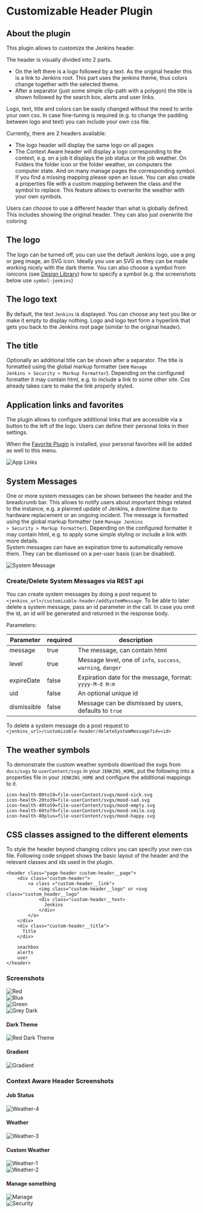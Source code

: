 Customizable Header Plugin
==========

## About the plugin
This plugin allows to customize the Jenkins header.

The header is visually divided into 2 parts. 
- On the left there is a logo followed by a text. As the original header this is a link to Jenkins root. 
This part uses the jenkins theme, thus colors change together with the selected theme.
- After a separator (just some simple clip-path with a polygon) the title is shown followed by the search box, alerts and user links.

Logo, text, title and colors can be easily changed without the need to write your own css.
In case fine-tuning is required (e.g. to change the padding between logo and text) you can include your own css file. 

Currently, there are 2 headers available:
- The logo header will display the same logo on all pages
- The Context Aware header will display a logo corresponding to the context, e.g. on a job it displays 
  the job status or the job weather. On Folders the folder icon or the folder weather, on computers the computer state.
  And on many manage pages the corresponding symbol. If you find a missing mapping please open an issue. You can also
  create a properties file with a custom mapping between the class and the symbol to replace. This feature allows to overwrite
  the weather with your own symbols.

Users can choose to use a different header than what is globally defined.
This includes showing the original header. They can also just overwrite the coloring

## The logo
The logo can be turned off, you can use the default Jenkins logo, use a png or jpeg image, an SVG icon.
Ideally you use an SVG as they can be made working nicely with the dark theme.
You can also choose a symbol from ionicons (see [Design Library](https://weekly.ci.jenkins.io/design-library/Symbols/))
how to specify a symbol (e.g. the screenshots below use `symbol-jenkins`)

## The logo text
By default, the text `Jenkins` is displayed. You can choose any text you like or make it empty to display nothing.
Logo and logo text form a hyperlink that gets you back to the Jenkins root page (similar to the original header).

## The title
Optionally an additional title can be shown after a separator. The title is formatted using the global markup
formatter (see <code>Manage Jenkins > Security > Markup Formatter</code>). Depending on the configured formatter it may
contain html, e.g. to include a link to some other site. Css already takes care to make the link properly styled.

## Application links and favorites
The plugin allows to configure additional links that are accessible via a button to the left of the logo. Users can define their personal
links in their settings.

When the [Favorite Plugin](https://plugins.jenkins.io/favorite) is installed, your personal favorites will
be added as well to this menu.

![App Links](/docs/pics/app-links.png)<br/>

## System Messages
One or more system messages can be shown between the header and the breadcrumb bar. This allows to notify users about important
things related to the instance, e.g. a planned update of Jenkins, a downtime due to hardware replacement or an ongoing
incident. The message is formatted using the global markup formatter (see <code>Manage Jenkins > Security > Markup
Formatter</code>). Depending on the configured formatter it may contain html, e.g. to apply some simple styling or
include a link with more details.<br/>
System messages can have an expiration time to automatically remove them. They can be dismissed on a per-user basis (can be disabled). 

![System Message](/docs/pics/system-message.png)<br/>

### Create/Delete System Messages via REST api
You can create system messages by doing a post request to `<jenkins_url>/customizable-header/addSystemMessage`.
To be able to later delete a system message, pass an id parameter in the call. In case you omit the id, an id will be generated and returned in the response body.

Parameters:

| Parameter    | required | description                                                  |
|--------------|----------|--------------------------------------------------------------|
| message      | true     | The message, can contain html                                |
| level        | true     | Message level, one of `info`, `success`, `warning`, `danger` |
| expireDate   | false    | Expiration date for the message, format: `yyyy-M-d H:m`      |
| uid          | false    | An optional unique id                                        |
| dismissible  | false    | Message can be dismissed by users, defaults to `true`        |

To delete a system message do a post request to `<jenkins_url>/customizable-header/deleteSystemMessage?id=<id>`

## The weather symbols
To demonstrate the custom weather symbols download the svgs from `docs/svgs` to `userContent/svgs` in your
`JENKINS_HOME`, put the following into a properties file in your `JENKINS_HOME` and configure the additional mappings
to it.
```
icon-health-00to19=file-userContent/svgs/mood-sick.svg
icon-health-20to39=file-userContent/svgs/mood-sad.svg
icon-health-40to59=file-userContent/svgs/mood-empty.svg
icon-health-60to79=file-userContent/svgs/mood-smile.svg
icon-health-80plus=file-userContent/svgs/mood-happy.svg
```

## CSS classes assigned to the different elements
To style the header beyond changing colors you can specify your own css file.
Following code snippet shows the basic layout of the header and the relevant classes and ids used in the plugin.
```
<header class="page-header custom-header__page">
    <div class="custom-header">
        <a class ="custom-header__link">
            <img class="custom-header__logo" or <svg class="custom_header__logo"
            <div class="custom-header__text>
              Jenkins
            </div>
        </a>
    </div>
    <div class="custom-header__title">
      Title
    </div>
    
    seachbox
    alerts
    user
</header>
```


### Screenshots
![Red](/docs/pics/red-header.png)<br/>
![Blue](/docs/pics/blue-header.png)<br/>
![Green](/docs/pics/green-header.png)<br/>
![Grey Dark](/docs/pics/grey-header-dark-theme.png)

#### Dark Theme
![Red Dark Theme](/docs/pics/red-header-dark-theme.png)

#### Gradient
![Gradient](/docs/pics/gradient.png)

### Context Aware Header Screenshots
#### Job Status
![Weather-4](docs/pics/weather-4.png)

#### Weather
![Weather-3](docs/pics/weather-3.png)

#### Custom Weather
![Weather-1](docs/pics/weather-1.png)<br/>
![Weather-2](docs/pics/weather-2.png)

#### Manage something
![Manage](docs/pics/manage-jenkins.png)<br/>
![Security](docs/pics/configure-security.png)

